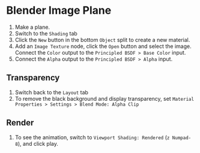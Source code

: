 # Blender Image Plane

1. Make a plane.
2. Switch to the `Shading` tab
3. Click the `New` button in the bottom `Object` split to create a new material.
4. Add an `Image Texture` node, click the `Open` button and select the image. Connect the `Color` output to the `Principled BSDF > Base Color` input.
5. Connect the `Alpha` output to the `Principled BSDF > Alpha` input.

## Transparency

1. Switch back to the `Layout` tab
2. To remove the black background and display transparency, set `Material Properties > Settings > Blend Mode: Alpha Clip`

## Render

1. To see the animation, switch to `Viewport Shading: Rendered` (`z Numpad-8`), and click play.
